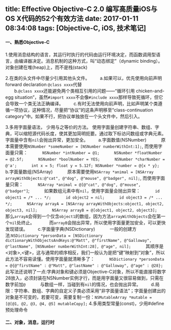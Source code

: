 title: Effective Objective-C 2.0  编写高质量iOS与OS X代码的52个有效方法
date: 2017-01-11 08:34:08
tags: [Objective-C, iOS, 技术笔记]
---
#### 一、熟悉Objective-C

1.使用消息结构的语言，其运行时执行的代码由运行环境决定，而函数调用型语言，由编译器决定。消息机制的这种方式，叫“动态绑定”（dynamic binding）。对象创建在堆(heap)上，而不是栈(stack)

2.在类的头文件中尽量少引用其他头文件。
　　a.如果可以，优先使用向前声明forward declaration `@class xxxx`代替  
　　b.`@class xxxx`还能避免两个类相互引用的问题——“循环引用 chicken-and-egg situation”，虽然`#import xxxx`不会像`#include xxxx`那样导致死循环，但它会导致一个类无法正确编译。 
　　c.有时无法使用向前声明，比如声明某个类遵循一项协议，这种情况，尽量把“协议”的这条声明移至“class-continuation category"中。如果不行，把协议单独放在一个头文件中，然后引入。

<!--more-->
3.多用字面量语法，  少用与之等价的方法。 使用字面量创建字符串、数组、字典，可以缩短源代码长度，使其更加简明扼要。通过取下标访问数组或字典元素。字面量中含有`nil`会抛出异常，更加安全。
　　a.字面数值(NSNumber)
　　　原本需要使用`NSNumber *someNumber = [NSNumber numberWithInt:1];`, 而使用字面量只需：
　　　`NSNumber *intNumber = @1;`
　　　`NSNumber *floatNumber = @2.5f;`
　　　`NSNumber *boolNumber = YES;`
　　　`NSNumber *charNumber = @'a';`
　　　`int x = 5; float y = 5.12f; NSNumber *number = @{x * y};`
　　b.字面量数组(NSArray)
　　　原本需要使用`NSArray *animal = [NSArray arrayWithObjects:@"cat", @"dog", @"mouse", @"badger", nil];`, 而使用字面量只需：
　　　`NSArray *animal = @[@"cat", @"dog", @"mouse", @"badger"]`;
　　　如果数组元素中有`nil`，使用字面量会抛出异常：
　　　`id object1 = /* ... */;`
　　　`id object2 = nil;`
　　　`id object3 = /* ... */;`
　　　`NSArray arrayA = [NSArray arrayWithObjects:object1, object2, object3, nil];`
　　　`NSArray arrayB = @[object1, object2, object3];`
　　　那么`arrayA`会得到一个仅含`object1`的数组，因为方法`arrayWithObjects`会在第一个`nil`处终止。
　　　而`arrayB`会抛出异常，所以使用字面量更加安全，可以更快发现错误。
　　c.字面量字典(NSDictionary)
　　　一般的创建方法:`NSDictionary *personData = [NSDictionary dictionaryWithObjectsAndKeys:@"Matt", @"firstName", @"Galloway", @"lastName", [NSNumber numberWithInt:28], @"age", nil];`
　　　其顺序是<对象>,<键>，这与通常的顺序相反，我们一般认为是把“键”映射到“对象”，所以此方法不容易读懂。使用字面量就清晰多了：
　　　`NSDictionary *personData = @{@"firstName" : @"Matt", @"lastName" : @"Galloway", @"age" : @28};`
　　　此写法还说明了一点:字典对象和键必须是Objective-C对象，所以不能直接将数字28放入，必须封装在NSNumber实例才行，而是用字面量又很容易做到，只需在数字前加`@`
　　　与数组一样，当碰到有`nil`的情况，也会抛出异常。
　　d.局限：字符串、数组、字典的自定义子类必须采用“非字面量语法”；字面量创建出的对象是不可变的，若要可变，需要复制一份：`NSMutableArray *mutable = [@[@1, @2, @3, @4, @5] mutableCopy];`
4.多用类型常量(const)，少用#define预处理命令
　　
#### 二、对象，消息，运行时